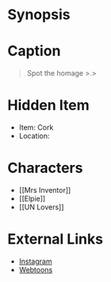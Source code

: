 # Synopsis


# Caption
> Spot the homage >.>

# Hidden Item
* Item: Cork
* Location: <spoiler></spoiler>

# Characters
* [[Mrs Inventor]]
* [[Elpie]]
* [[UN Lovers]]
 
# External Links
* [Instagram](https://www.instagram.com/p/CA3idMmDBkM/)
* [Webtoons](https://www.webtoons.com/en/challenge/twistwood-tales/42-elpie/viewer?title_no=344740&episode_no=46)